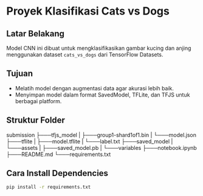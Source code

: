 # Proyek Klasifikasi Cats vs Dogs

## Latar Belakang
Model CNN ini dibuat untuk mengklasifikasikan gambar kucing dan anjing menggunakan dataset `cats_vs_dogs` dari TensorFlow Datasets.

## Tujuan
- Melatih model dengan augmentasi data agar akurasi lebih baik.
- Menyimpan model dalam format SavedModel, TFLite, dan TFJS untuk berbagai platform.

## Struktur Folder
submission
├───tfjs_model
| ├───group1-shard1of1.bin
| └───model.json
├───tflite
| ├───model.tflite
| └───label.txt
├───saved_model
| └───assets
| ├───saved_model.pb
| └───variables
├───notebook.ipynb
├───README.md
└───requirements.txt


## Cara Install Dependencies
```bash
pip install -r requirements.txt
